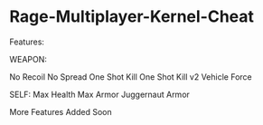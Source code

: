 # Rage-Multiplayer-Kernel-Cheat

Features: 

WEAPON: 

No Recoil 
No Spread 
One Shot Kill 
One Shot Kill v2 
Vehicle Force

SELF:
Max Health
Max Armor
Juggernaut Armor


More Features Added Soon
